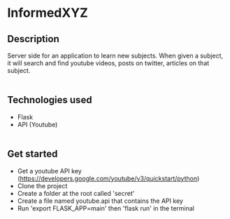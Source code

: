 # InformedXYZ

## Description 
Server side for an application to learn new subjects. When given a subject, it will search and find youtube videos, posts on twitter, articles on that subject. </br></br>

## Technologies used
- Flask
- API (Youtube)
</br></br>

## Get started
- Get a youtube API key (https://developers.google.com/youtube/v3/quickstart/python)
- Clone the project
- Create a folder at the root called 'secret'
- Create a file named youtube.api that contains the API key
- Run 'export FLASK_APP=main' then 'flask run' in the terminal

